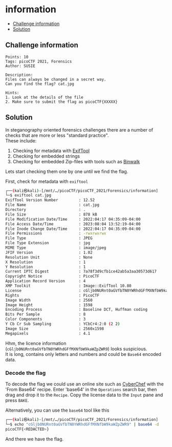 # information

- [Challenge information](#challenge-information)
- [Solution](#solution)

## Challenge information
```
Points: 10
Tags: picoCTF 2021, Forensics
Author: SUSIE

Description:
Files can always be changed in a secret way. 
Can you find the flag? cat.jpg

Hints:
1. Look at the details of the file
2. Make sure to submit the flag as picoCTF{XXXXX}
```

## Solution

In steganography oriented forensics challenges there are a number of checks that are more or less "standard practice".  
These include:
1. Checking for metadata with [ExifTool](https://exiftool.org/)
2. Checking for embedded strings
3. Checking for embedded Zip-files with tools such as [Binwalk ](https://github.com/ReFirmLabs/binwalk)

Lets start checking them one by one until we find the flag.

First, check for metadata with `exiftool`
```bash
┌──(kali㉿kali)-[/mnt/…/picoCTF/picoCTF_2021/Forensics/information]
└─$ exiftool cat.jpg 
ExifTool Version Number         : 12.52
File Name                       : cat.jpg
Directory                       : .
File Size                       : 878 kB
File Modification Date/Time     : 2022:04:17 04:35:09-04:00
File Access Date/Time           : 2023:08:04 13:52:19-04:00
File Inode Change Date/Time     : 2022:04:17 04:35:09-04:00
File Permissions                : -rwxrwxrwx
File Type                       : JPEG
File Type Extension             : jpg
MIME Type                       : image/jpeg
JFIF Version                    : 1.02
Resolution Unit                 : None
X Resolution                    : 1
Y Resolution                    : 1
Current IPTC Digest             : 7a78f3d9cfb1ce42ab5a3aa30573d617
Copyright Notice                : PicoCTF
Application Record Version      : 4
XMP Toolkit                     : Image::ExifTool 10.80
License                         : cGljb0NURnt0aGVfbTN0YWRhdGFfMXNfbW9kaWZpZWR9
Rights                          : PicoCTF
Image Width                     : 2560
Image Height                    : 1598
Encoding Process                : Baseline DCT, Huffman coding
Bits Per Sample                 : 8
Color Components                : 3
Y Cb Cr Sub Sampling            : YCbCr4:2:0 (2 2)
Image Size                      : 2560x1598
Megapixels                      : 4.1

```

Hhm, the licence information (`cGljb0NURnt0aGVfbTN0YWRhdGFfMXNfbW9kaWZpZWR9`) looks suspicious.  
It is long, contains only letters and numbers and could be `Base64` encoded data.

### Decode the flag

To decode the flag we could use an online site such as [CyberChef](https://gchq.github.io/CyberChef/) with the 'From Base64' recipe. Enter 'base64' in the `Operations` search bar, then drag and drop it to the `Recipe`. Copy the license data to the `Input` pane and press `BAKE`.

Alternatively, you can use the `base64` tool like this
```bash
┌──(kali㉿kali)-[/mnt/…/picoCTF/picoCTF_2021/Forensics/information]
└─$ echo "cGljb0NURnt0aGVfbTN0YWRhdGFfMXNfbW9kaWZpZWR9" | base64 -d                           
picoCTF{<REDACTED>}     
```

And there we have the flag.
